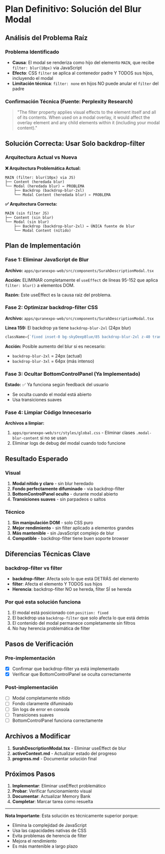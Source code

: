 # Plan Definitivo: Solución del Blur Modal

## Análisis del Problema Raíz

### Problema Identificado
- **Causa**: El modal se renderiza como hijo del elemento `MAIN`, que recibe `filter: blur(10px)` via JavaScript
- **Efecto**: CSS `filter` se aplica al contenedor padre Y TODOS sus hijos, incluyendo el modal
- **Limitación técnica**: `filter: none` en hijos NO puede anular el `filter` del padre

### Confirmación Técnica (Fuente: Perplexity Research)
> "The filter property applies visual effects to the element itself and all of its contents. When used on a modal overlay, it would affect the overlay element and any child elements within it (including your modal content)."

## Solución Correcta: Usar Solo backdrop-filter

### Arquitectura Actual vs Nueva

**❌ Arquitectura Problemática Actual:**
```
MAIN (filter: blur(10px) via JS)
├── Content (heredada blur)
└── Modal (heredada blur) ← PROBLEMA
    ├── Backdrop (backdrop-blur-2xl)
    └── Modal Content (heredada blur) ← PROBLEMA
```

**✅ Arquitectura Correcta:**
```
MAIN (sin filter JS)
├── Content (sin blur)
└── Modal (sin blur)
    ├── Backdrop (backdrop-blur-2xl) ← ÚNICA fuente de blur
    └── Modal Content (nítido)
```

## Plan de Implementación

### Fase 1: Eliminar JavaScript de Blur
**Archivo:** `apps/quranexpo-web/src/components/SurahDescriptionModal.tsx`

**Acción:** ELIMINAR completamente el `useEffect` de líneas 95-152 que aplica `filter: blur()` a elementos DOM.

**Razón:** Este useEffect es la causa raíz del problema.

### Fase 2: Optimizar backdrop-filter CSS
**Archivo:** `apps/quranexpo-web/src/components/SurahDescriptionModal.tsx`

**Línea 159:** El backdrop ya tiene `backdrop-blur-2xl` (24px blur)
```jsx
className={`fixed inset-0 bg-skyDeepBlue/85 backdrop-blur-2xl z-40 transition-all duration-300 ${isOpen ? 'opacity-100 visible' : 'opacity-0 invisible'}`}
```

**Acción:** Posible aumento del blur si es necesario:
- `backdrop-blur-2xl` = 24px (actual)
- `backdrop-blur-3xl` = 64px (más intenso)

### Fase 3: Ocultar BottomControlPanel (Ya Implementado)
**Estado:** ✅ Ya funciona según feedback del usuario
- Se oculta cuando el modal está abierto
- Usa transiciones suaves

### Fase 4: Limpiar Código Innecesario
**Archivos a limpiar:**
1. `apps/quranexpo-web/src/styles/global.css` - Eliminar clases `.modal-blur-content` si no se usan
2. Eliminar logs de debug del modal cuando todo funcione

## Resultado Esperado

### Visual
1. **Modal nítido y claro** - sin blur heredado
2. **Fondo perfectamente difuminado** - via backdrop-filter
3. **BottomControlPanel oculto** - durante modal abierto
4. **Transiciones suaves** - sin parpadeos o saltos

### Técnico
1. **Sin manipulación DOM** - solo CSS puro
2. **Mejor rendimiento** - sin filter aplicado a elementos grandes
3. **Más mantenible** - sin JavaScript complejo de blur
4. **Compatible** - backdrop-filter tiene buen soporte browser

## Diferencias Técnicas Clave

### backdrop-filter vs filter
- **backdrop-filter**: Afecta solo lo que está DETRÁS del elemento
- **filter**: Afecta el elemento Y TODOS sus hijos
- **Herencia**: backdrop-filter NO se hereda, filter SÍ se hereda

### Por qué esta solución funciona
1. El modal está posicionado con `position: fixed`
2. El backdrop usa `backdrop-filter` que solo afecta lo que está detrás
3. El contenido del modal permanece completamente sin filtros
4. No hay herencia problemática de filter

## Pasos de Verificación

### Pre-implementación
- [x] Confirmar que backdrop-filter ya está implementado
- [x] Verificar que BottomControlPanel se oculta correctamente

### Post-implementación
- [ ] Modal completamente nítido
- [ ] Fondo claramente difuminado
- [ ] Sin logs de error en consola
- [ ] Transiciones suaves
- [ ] BottomControlPanel funciona correctamente

## Archivos a Modificar

1. **SurahDescriptionModal.tsx** - Eliminar useEffect de blur
2. **activeContext.md** - Actualizar estado del progreso
3. **progress.md** - Documentar solución final

## Próximos Pasos

1. **Implementar**: Eliminar useEffect problemático
2. **Probar**: Verificar funcionamiento visual
3. **Documentar**: Actualizar Memory Bank
4. **Completar**: Marcar tarea como resuelta

---

**Nota Importante**: Esta solución es técnicamente superior porque:
- Elimina la complejidad de JavaScript
- Usa las capacidades nativas de CSS
- Evita problemas de herencia de filter
- Mejora el rendimiento
- Es más mantenible a largo plazo